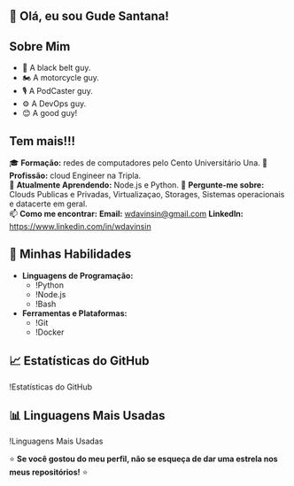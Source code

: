## 👋 Olá, eu sou Gude Santana!

## Sobre Mim

- 🥋 A black belt guy.
- 🏍️ A motorcycle guy.
- 🎙️ A PodCaster guy.
- ⚙️ A DevOps guy.
- 😊 A good guy!

## Tem mais!!!


🎓 **Formação:** redes de computadores pelo Cento Universitário Una.
💼 **Profissão:** cloud Engineer na Tripla.  
🌱 **Atualmente Aprendendo:** Node.js e Python.
💬 **Pergunte-me sobre:** Clouds Publicas e Privadas, Virtualizaçao, Storages, Sistemas operacionais e datacerte em geral.  
📫 **Como me encontrar:** 
      **Email:** wdavinsin@gmail.com
      **LinkedIn:** https://www.linkedin.com/in/wdavinsin

## 🚀 Minhas Habilidades
- **Linguagens de Programação:**
  - !Python
  - !Node.js
  - !Bash
- **Ferramentas e Plataformas:**
  - !Git
  - !Docker

## 📈 Estatísticas do GitHub
!Estatísticas do GitHub

## 📊 Linguagens Mais Usadas
!Linguagens Mais Usadas

⭐️ **Se você gostou do meu perfil, não se esqueça de dar uma estrela nos meus repositórios!** ⭐️


<!---
gudesantana/gudesantana is a ✨ special ✨ repository because its `README.md` (this file) appears on your GitHub profile.
You can click the Preview link to take a look at your changes.
--->
